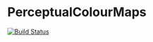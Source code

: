 # PerceptualColourMaps

[![Build Status](https://travis-ci.org/peterkovesi/PerceptualColourMaps.jl.svg?branch=master)](https://travis-ci.org/peterkovesi/PerceptualColourMaps.jl)
